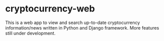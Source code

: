 # cryptocurrency-web
This is a web app to view and search up-to-date cryptocurrency information/news written in Python and Django framework. More features still under development.
